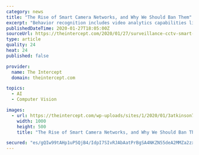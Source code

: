 ```yaml
---
category: news
title: "The Rise of Smart Camera Networks, and Why We Should Ban Them"
excerpt: "Behavior recognition includes video analytics capabilities like fight detection, emotion recognition, fall detection, loitering, dog walking, jaywalking, toll fare evasion, and even lie detection. Object recognition can recognize faces, animals, cars, weapons, fires, and other things, as well as human characteristics like gender, age ..."
publishedDateTime: 2020-01-27T18:05:00Z
sourceUrl: https://theintercept.com/2020/01/27/surveillance-cctv-smart-camera-networks/
type: article
quality: 24
heat: 24
published: false

provider:
  name: The Intercept
  domain: theintercept.com

topics:
  - AI
  - Computer Vision

images:
  - url: https://theintercept.com/wp-uploads/sites/1/2020/01/3atkinson70a-still-2-1579897034.jpg
    width: 1000
    height: 500
    title: "The Rise of Smart Camera Networks, and Why We Should Ban Them"

secured: "es/gQIw99tAHp1uP5QjB4/IdpI7SIvRJAbAatPrBgSA4NKZN55deA2MMZa2zxAsZExNajurzBk7EqXr+e59CGKRA9iBlVFPwGFisJPLbobDs+whLisX9TzlsxwoRvUNvswgG6ApF/ke/VSjc33i/gRXVGCcviGct8MfPiQ9MRISsi0VAhkAArXOclagvKBlT7BFxsD3l8SIdAkyuWsjVdLRq+veYH1mnuLglCbbHifjBHlZw38rUjWKqJyHcP7x/1LXvrNtdImHsy8FfF0PZ4MzwdNgNxQvPtE1pogiRC/Ydyxs0JhH9jbY0MP1Qybwt;aTN82dggYRt+G8+62u0Vgw=="
---
```


